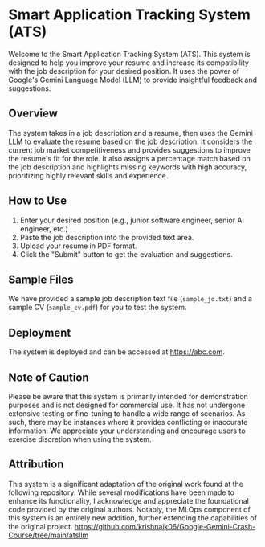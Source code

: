 # Smart Application Tracking System (ATS)

Welcome to the Smart Application Tracking System (ATS). This system is designed to help you improve your resume and increase its compatibility with the job description for your desired position. It uses the power of Google's Gemini Language Model (LLM) to provide insightful feedback and suggestions.

## Overview

The system takes in a job description and a resume, then uses the Gemini LLM to evaluate the resume based on the job description. It considers the current job market competitiveness and provides suggestions to improve the resume's fit for the role. It also assigns a percentage match based on the job description and highlights missing keywords with high accuracy, prioritizing highly relevant skills and experience.

## How to Use

1. Enter your desired position (e.g., junior software engineer, senior AI engineer, etc.)
2. Paste the job description into the provided text area.
3. Upload your resume in PDF format.
4. Click the "Submit" button to get the evaluation and suggestions.

## Sample Files

We have provided a sample job description text file (`sample_jd.txt`) and a sample CV (`sample_cv.pdf`) for you to test the system.

## Deployment

The system is deployed and can be accessed at https://abc.com.

## Note of Caution

Please be aware that this system is primarily intended for demonstration purposes and is not designed for commercial use. It has not undergone extensive testing or fine-tuning to handle a wide range of scenarios. As such, there may be instances where it provides conflicting or inaccurate information. We appreciate your understanding and encourage users to exercise discretion when using the system.

## Attribution

This system is a significant adaptation of the original work found at the following repository. While several modifications have been made to enhance its functionality, I acknowledge and appreciate the foundational code provided by the original authors. Notably, the MLOps component of this system is an entirely new addition, further extending the capabilities of the original project.
https://github.com/krishnaik06/Google-Gemini-Crash-Course/tree/main/atsllm